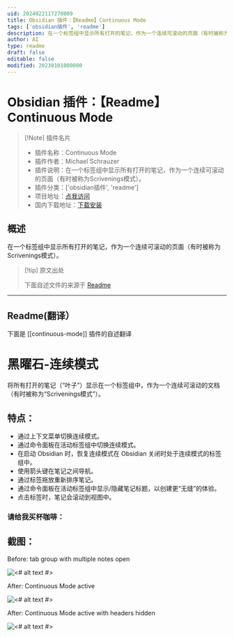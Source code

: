 ```yaml
---
uid: 2024022117270009
title: Obsidian 插件：【Readme】Continuous Mode
tags: ['obsidian插件', 'readme']
description: 在一个标签组中显示所有打开的笔记，作为一个连续可滚动的页面（有时被称为Scrivenings模式）。
author: AI
type: readme
draft: false
editable: false
modified: 20230101000000
---
```


# Obsidian 插件：【Readme】Continuous Mode

> [!Note] 插件名片
> - 插件名称：Continuous Mode
> - 插件作者：Michael Schrauzer
> - 插件说明：在一个标签组中显示所有打开的笔记，作为一个连续可滚动的页面（有时被称为Scrivenings模式）。
> - 插件分类：['obsidian插件', 'readme']
> - 项目地址：[点我访问](https://github.com/gasparschott/obsidian-continuous-mode)
> - 国内下载地址：[下载安装](https://pkmer.cn/products/plugin/pluginMarket/?continuous-mode)

## 概述

在一个标签组中显示所有打开的笔记，作为一个连续可滚动的页面（有时被称为Scrivenings模式）。



> [!tip] 原文出处
> 
>下面自述文件的来源于 [Readme](https://ghproxy.net/https://raw.githubusercontent.com/gasparschott/obsidian-continuous-mode/main/README.md)
> 

---

## Readme(翻译）

下面是 [[continuous-mode]] 插件的自述翻译


# 黑曜石-连续模式

将所有打开的笔记（“叶子”）显示在一个标签组中，作为一个连续可滚动的文档（有时被称为“Scrivenings模式”）。
## 特点：
 - 通过上下文菜单切换连续模式。
 - 通过命令面板在活动标签组中切换连续模式。
 - 在启动 Obsidian 时，恢复连续模式在 Obsidian 关闭时处于连续模式的标签组中。
 - 使用箭头键在笔记之间导航。
 - 通过标签拖放重新排序笔记。
 - 通过命令面板在活动标签组中显示/隐藏笔记标题，以创建更“无缝”的体验。
 - 点击标签时，笔记会滚动到视图中。
### 请给我买杯咖啡：


## 截图：

Before: tab group with multiple notes open

![<# alt text #>](assets/before.png "before.png")

After: Continuous Mode active

![<# alt text #>](assets/after.png "after.png")

After: Continuous Mode active with headers hidden

![<# alt text #>](assets/after-no-headers.png "after-no-headers.png")



